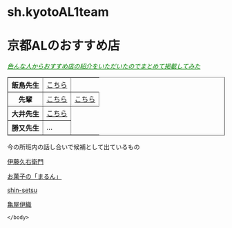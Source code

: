 # sh.kyotoAL1team
<!DOCTYPE html>
<html lang="ja">
<head>
<meta charset="utf-8">
<title>京都ALのおすすめ店</title>
</head>
<body>
<h1>京都ALのおすすめ店</h1>
    <p><font color="green"><em><u>色んな人からおすすめ店の紹介をいただいたのでまとめて掲載してみた</u></em></font></p>
    <table border="1">
<tr><th>飯島先生</th><td><a href="https://tasuki.pass-the-baton.com/">こちら</a></td> </tr>
        <tr><th>先輩</th><td><a href="https://www.create-restaurants.co.jp/shop/index.php?controller=FrontCrShop&action=shop_show&id=1106">こちら</a></td><td><a href="http://yatuhasian.jp/">こちら</a></td></tr>
        <tr><th>大井先生</th><td><a href="https://umezono-kyoto.com/">こちら</a></td></tr>
        <tr><th>勝又先生</th><td>…</td></tr>
</table>
<p>今の所班内の話し合いで候補として出ているもの</p>
    <p><a href="https://www.itohkyuemon.co.jp/">伊藤久右衛門</a></p>
    <p><a href="https://www.maisendo.co.jp/marun.html">お菓子の「まるん」</a></p>
    <p><a href="https://shin-setsu.business.site/">shin-setsu</a></p>
    <p><a href="http://www.kyomeibutuhyakumikai.jp/shop/kameyaiori.html">亀屋伊織</a></p>

    
    </body>
